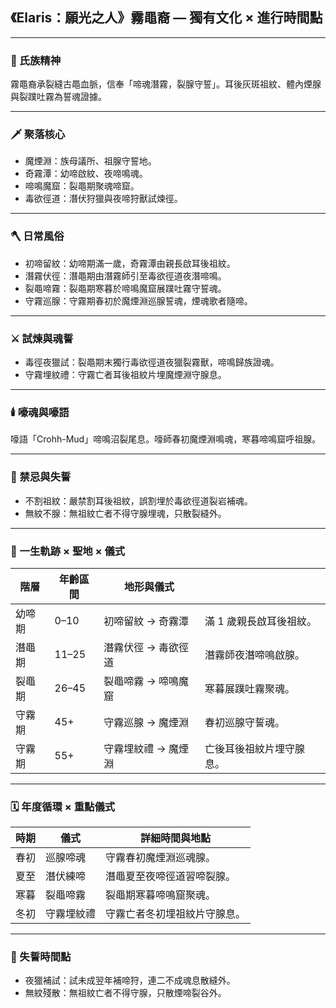 
## 《Elaris：願光之人》霧黽裔 — 獨有文化 × 進行時間點

---

### 📜 氏族精神

霧黽裔承裂縫古黽血脈，信奉「啼魂潛霧，裂腺守誓」。耳後灰斑祖紋、體內煙腺與裂蹼吐霧為誓魂證據。

---

### 🗡️ 聚落核心

- 魔煙淵：族母議所、祖腺守誓地。
- 奇霧潭：幼啼啟紋、夜啼鳴魂。
- 啼鳴魔窟：裂黽期聚魂啼窟。
- 毒欲徑道：潛伏狩獵與夜啼狩獸試煉徑。

---

### 🪓 日常風俗

- 初啼留紋：幼啼期滿一歲，奇霧潭由親長啟耳後祖紋。
- 潛霧伏徑：潛黽期由潛霧師引至毒欲徑道夜潛啼鳴。
- 裂黽啼霧：裂黽期寒暮於啼鳴魔窟展蹼吐霧守誓魂。
- 守霧巡腺：守霧期春初於魔煙淵巡腺誓魂，煙魂歌者隨啼。

---

### ⚔️ 試煉與魂誓

- 毒徑夜獵試：裂黽期末獨行毒欲徑道夜獵裂霧獸，啼鳴歸族證魂。
- 守霧埋紋禮：守霧亡者耳後祖紋片埋魔煙淵守腺息。

---

### 🕯️ 嚎魂與嚎語

嚎語「Crohh-Mud」啼鳴沼裂尾息。嚎師春初魔煙淵鳴魂，寒暮啼鳴窟呼祖腺。

---

### 🚫 禁忌與失誓

- 不割祖紋：嚴禁割耳後祖紋，誤割埋於毒欲徑道裂岩補魂。
- 無紋不腺：無祖紋亡者不得守腺埋魂，只散裂縫外。

---

### 🐸 一生軌跡 × 聖地 × 儀式

| 階層 | 年齡區間 | 地形與儀式 | |
|-----------|-----------|----------------|----------------|
| 幼啼期 | 0–10 | 初啼留紋 → 奇霧潭 | 滿 1 歲親長啟耳後祖紋。 |
| 潛黽期 | 11–25 | 潛霧伏徑 → 毒欲徑道 | 潛霧師夜潛啼鳴啟腺。 |
| 裂黽期 | 26–45 | 裂黽啼霧 → 啼鳴魔窟 | 寒暮展蹼吐霧聚魂。 |
| 守霧期 | 45+ | 守霧巡腺 → 魔煙淵 | 春初巡腺守誓魂。 |
| 守霧期 | 55+ | 守霧埋紋禮 → 魔煙淵 | 亡後耳後祖紋片埋守腺息。 |

---

### 🗓️ 年度循環 × 重點儀式

| 時期 | 儀式 | 詳細時間與地點 |
|-------|------|-----------------|
| 春初 | 巡腺啼魂 | 守霧春初魔煙淵巡魂腺。 |
| 夏至 | 潛伏練啼 | 潛黽夏至夜啼徑道習啼裂腺。 |
| 寒暮 | 裂黽啼霧 | 裂黽期寒暮啼鳴窟聚魂。 |
| 冬初 | 守霧埋紋禮 | 守霧亡者冬初埋祖紋片守腺息。 |

---

### 🚫 失誓時間點

- 夜獵補試：試未成翌年補啼狩，連二不成魂息散縫外。
- 無紋殘散：無祖紋亡者不得守腺，只散煙啼裂谷外。


